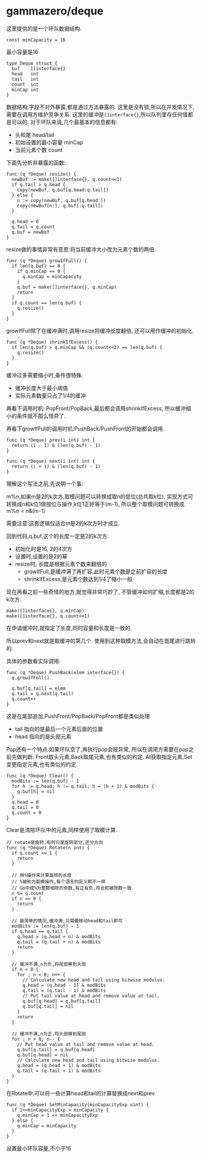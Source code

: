 # gammazero/deque

这里提供的是一个环队数据结构.

    const minCapacity = 16

最小容量是16

    type Deque struct {
      buf    []interface{}
      head   int
      tail   int
      count  int
      minCap int
    }

数据结构,字段不对外暴露,都是通过方法暴露的.
这里是没有锁,所以在并发情况下,需要在调用方维护竞争关系.
这里的缓冲是`[]interface{}`,所以队列里存任何值都是可以的.
对于环队来说,几个最基本的信息都有:

- 头和尾 head/tail
- 初始设置的最小容量 minCap
- 当前元素个数 count

下面先分析非暴露的函数:

    func (q *Deque) resize() {
      newBuf := make([]interface{}, q.count<<1)
      if q.tail > q.head {
        copy(newBuf, q.buf[q.head:q.tail])
      } else {
        n := copy(newBuf, q.buf[q.head:])
        copy(newBuf[n:], q.buf[:q.tail])
      }

      q.head = 0
      q.tail = q.count
      q.buf = newBuf
    }

resize做的事情非常有意思:将当前缓冲大小改为元素个数的两倍.

    func (q *Deque) growIfFull() {
      if len(q.buf) == 0 {
        if q.minCap == 0 {
          q.minCap = minCapacity
        }
        q.buf = make([]interface{}, q.minCap)
        return
      }
      if q.count == len(q.buf) {
        q.resize()
      }
    }

growIfFull除了在缓冲满时,调用resize将缓冲长度翻倍,
还可以用作缓冲的初始化.

    func (q *Deque) shrinkIfExcess() {
      if len(q.buf) > q.minCap && (q.count<<2) == len(q.buf) {
        q.resize()
      }
    }

缓冲过多需要缩小时,条件很特殊:

- 缓冲长度大于最小阈值
- 实际元素数量只占了1/4的缓冲

再看下调用时机: PopFront/PopBack,最后都会调用shrinkIfExcess,
所以缓冲缩小的条件就不那么怪异了.

再看下growIfFull的调用时机:PushBack/PushFront的开始都会调用.

    func (q *Deque) prev(i int) int {
      return (i - 1) & (len(q.buf) - 1)
    }

    func (q *Deque) next(i int) int {
      return (i + 1) & (len(q.buf) - 1)
    }

理解这个写法之前,先说明一个事:

m%n,如果m是2的k次方,取模问题可以转换成取n的低位(总共取k位),
实现方式可转换成n和k位1做按位与操作,k位1正好等于(m-1),
所以整个取模问题可转换成 m%n = n&(m-1)

需要注意:这套逻辑仅适合m是2的k次方时才成立.

回到代码,q.buf,这个的长度一定是2的k次方:

- 初始化时是16, 2的4次方
- 设置时,设置的是2的幂
- resize时, 长度是根据元素个数来翻倍的
  - growIfFull,是缓冲满了再扩容,此时元素个数是之前扩容的长度
  - shrinkIfExcess,是元素个数达到1/4了缩小一般

现在再看之前一些奇怪的地方,就觉得非常巧妙了,
不管缓冲如何扩缩,长度都是2的k次方.

    make([]interface{}, q.minCap)
    make([]interface{}, q.count<<1)

在申请缓冲时,就指定了长度,同时容量和长度是一致的.

所以prev和next就是取缓冲的第几个.
使用到这种取模方法,会自动在首尾进行跳转的.

具体的参数看实际调用:

    func (q *Deque) PushBack(elem interface{}) {
      q.growIfFull()

      q.buf[q.tail] = elem
      q.tail = q.next(q.tail)
      q.count++
    }

这是在尾部追加,PushFront/PopBack/PopFront都是类似处理.

- tail 指向的是最后一个元素后面的位置
- head 指向的是头部元素

Pop还有一个特点:如果环队空了,再执行pop会报异常,
所以在调用方需要在pop之前先做判断.
Front取头元素,Back取尾元素,也有类似的约定.
At获取指定元素,Set变更指定元素,也有类似的约定.

    func (q *Deque) Clear() {
      modBits := len(q.buf) - 1
      for h := q.head; h != q.tail; h = (h + 1) & modBits {
        q.buf[h] = nil
      }
      q.head = 0
      q.tail = 0
      q.count = 0
    }

Clear是清除环队中的元素,同样使用了取模计算.

    // rotate是旋转,有时只是旋转部分,还分方向
    func (q *Deque) Rotate(n int) {
      if q.count <= 1 {
        return
      }

      // 用%操作来计算旋转的长度
      // %被称为取模操作,每个语言的定义都不一样
      // Go中成%为整数相除的余数,有正有负,符合和被除数一致
      n %= q.count
      if n == 0 {
        return
      }

      // 最简单的情况,缓冲满,只需要移动head和tail即可
      modBits := len(q.buf) - 1
      if q.head == q.tail {
        q.head = (q.head + n) & modBits
        q.tail = (q.tail + n) & modBits
        return
      }

      // 缓冲不满,n为负,将尾部移到头部
      if n < 0 {
        for ; n < 0; n++ {
          // Calculate new head and tail using bitwise modulus.
          q.head = (q.head - 1) & modBits
          q.tail = (q.tail - 1) & modBits
          // Put tail value at head and remove value at tail.
          q.buf[q.head] = q.buf[q.tail]
          q.buf[q.tail] = nil
        }
        return
      }

      // 缓冲不满,n为正,将头部移到尾部
      for ; n > 0; n-- {
        // Put head value at tail and remove value at head.
        q.buf[q.tail] = q.buf[q.head]
        q.buf[q.head] = nil
        // Calculate new head and tail using bitwise modulus.
        q.head = (q.head + 1) & modBits
        q.tail = (q.tail + 1) & modBits
      }
    }

在Rotate中,可以将一些计算head和tail的计算替换成next和prev.

    func (q *Deque) SetMinCapacity(minCapacityExp uint) {
      if 1<<minCapacityExp > minCapacity {
        q.minCap = 1 << minCapacityExp
      } else {
        q.minCap = minCapacity
      }
    }

设置最小环队容量,不小于16
